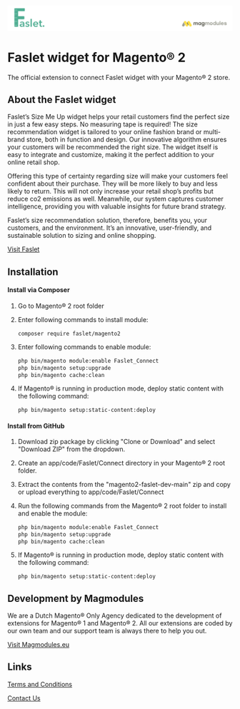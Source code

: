 ![base-image](https://github.com/Faslet/magento2/blob/main/assets/header.jpg?raw=true)

# Faslet widget for Magento® 2

The official extension to connect Faslet widget with your Magento® 2 store.

## About the Faslet widget

Faslet’s Size Me Up widget helps your retail customers find the perfect size in just a few easy steps. No measuring tape is required! The size recommendation widget is tailored to your online fashion brand or multi-brand store, both in function and design. Our innovative algorithm ensures your customers will be recommended the right size. The widget itself is easy to integrate and customize, making it the perfect addition to your online retail shop.

Offering this type of certainty regarding size will make your customers feel confident about their purchase. They will be more likely to buy and less likely to return. This will not only increase your retail shop’s profits but reduce co2 emissions as well. Meanwhile, our system captures customer intelligence, providing you with valuable insights for future brand strategy.

Faslet’s size recommendation solution, therefore, benefits you, your customers, and the environment. It’s an innovative, user-friendly, and sustainable solution to sizing and online shopping.

[Visit Faslet](https://site.faslet.me/)

## Installation

#### Install via Composer

1. Go to Magento® 2 root folder

2. Enter following commands to install module:

   ```
   composer require faslet/magento2
   ```

3. Enter following commands to enable module:

   ```
   php bin/magento module:enable Faslet_Connect
   php bin/magento setup:upgrade
   php bin/magento cache:clean
   ```

4. If Magento® is running in production mode, deploy static content with the following command:

   ```
   php bin/magento setup:static-content:deploy
   ```

#### Install from GitHub

1. Download zip package by clicking "Clone or Download" and select "Download ZIP" from the dropdown.

2. Create an app/code/Faslet/Connect directory in your Magento® 2 root folder.

3. Extract the contents from the "magento2-faslet-dev-main" zip and copy or upload everything to app/code/Faslet/Connect

4. Run the following commands from the Magento® 2 root folder to install and enable the module:

   ```
   php bin/magento module:enable Faslet_Connect
   php bin/magento setup:upgrade
   php bin/magento cache:clean
   ```

5. If Magento® is running in production mode, deploy static content with the following command:

   ```
   php bin/magento setup:static-content:deploy
   ```

## Development by Magmodules

We are a Dutch Magento® Only Agency dedicated to the development of extensions for Magento® 1 and Magento® 2. All our extensions are coded by our own team and our support team is always there to help you out.

[Visit Magmodules.eu](https://www.magmodules.eu/)

## Links

[Terms and Conditions](https://www.magmodules.eu/terms.html)

[Contact Us](https://www.magmodules.eu/contact-us.html)
